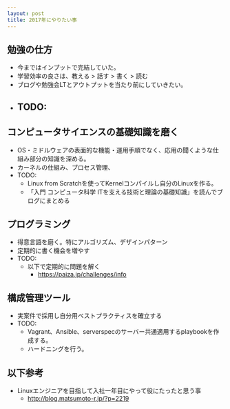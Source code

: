 ```yaml
---
layout: post
title: 2017年にやりたい事
---
```

## 勉強の仕方
- 今まではインプットで完結していた。
- 学習効率の良さは、教える > 話す > 書く > 読む
- ブログや勉強会LTとアウトプットを当たり前にしていきたい。
- TODO:
  -

## コンピュータサイエンスの基礎知識を磨く
- OS・ミドルウェアの表面的な機能・運用手順でなく、応用の聞くような仕組み部分の知識を深める。
- カーネルの仕組み、プロセス管理、
- TODO:
  - Linux from Scratchを使ってKernelコンパイルし自分のLinuxを作る。
  - 「入門 コンピュータ科学 ITを支える技術と理論の基礎知識」を読んでブログにまとめる

## プログラミング
- 得意言語を磨く。特にアルゴリズム、デザインパターン
- 定期的に書く機会を増やす
- TODO:
  - 以下で定期的に問題を解く
    - https://paiza.jp/challenges/info

## 構成管理ツール
- 実案件で採用し自分用ベストプラクティスを確立する
- TODO:
  - Vagrant、Ansible、serverspecのサーバー共通適用するplaybookを作成する。
  - ハードニングを行う。

## 以下参考
- Linuxエンジニアを目指して入社一年目にやって役にたったと思う事
  - http://blog.matsumoto-r.jp/?p=2219
